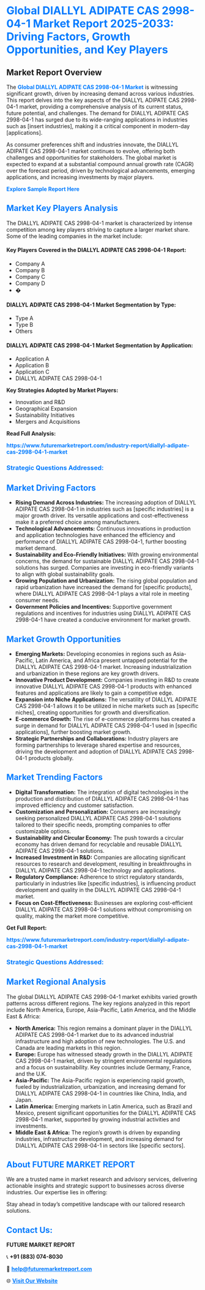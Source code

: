<h1 style="color: #007BFF;">Global DIALLYL ADIPATE CAS 2998-04-1 Market Report 2025-2033: Driving Factors, Growth Opportunities, and Key Players</h1>

<section id="overview">
<h2>Market Report Overview</h2>
<p>The <a href="https://www.futuremarketreport.com/industry-report/diallyl-adipate-cas-2998-04-1-market" style="color: #007BFF; text-decoration: none;"><strong>Global DIALLYL ADIPATE CAS 2998-04-1 Market</strong></a> is witnessing significant growth, driven by increasing demand across various industries. This report delves into the key aspects of the DIALLYL ADIPATE CAS 2998-04-1 market, providing a comprehensive analysis of its current status, future potential, and challenges. The demand for DIALLYL ADIPATE CAS 2998-04-1 has surged due to its wide-ranging applications in industries such as [insert industries], making it a critical component in modern-day [applications].</p>
<p>As consumer preferences shift and industries innovate, the DIALLYL ADIPATE CAS 2998-04-1 market continues to evolve, offering both challenges and opportunities for stakeholders. The global market is expected to expand at a substantial compound annual growth rate (CAGR) over the forecast period, driven by technological advancements, emerging applications, and increasing investments by major players.</p>
</section>

<section id="overview">
<p><a href="https://www.futuremarketreport.com/request-sample/reportId=120738" style="color: #007BFF; text-decoration: none;"><strong>Explore Sample Report Here</strong></a></p>
</section>

<section id="key-players">
<h2 style="color: #007BFF;">Market Key Players Analysis</h2>
<p>The DIALLYL ADIPATE CAS 2998-04-1 market is characterized by intense competition among key players striving to capture a larger market share. Some of the leading companies in the market include:</p>
<h4>Key Players Covered in the DIALLYL ADIPATE CAS 2998-04-1 Report:</h4>
<ul><li>Company A</li><li>Company B</li><li>Company C</li><li>Company D</li><li>�</li></ul>
<h4>DIALLYL ADIPATE CAS 2998-04-1 Market Segmentation by Type:</h4>
<ul><li>Type A</li><li>Type B</li><li>Others</li></ul>

<h4>DIALLYL ADIPATE CAS 2998-04-1 Market Segmentation by Application:</h4>
<ul><li>Application A</li><li>Application B</li><li>Application C</li><li>DIALLYL ADIPATE CAS 2998-04-1</li></ul>
<p><strong>Key Strategies Adopted by Market Players:</strong></p>
<ul>
<li>Innovation and R&D</li>
<li>Geographical Expansion</li>
<li>Sustainability Initiatives</li>
<li>Mergers and Acquisitions</li>
</ul>
</section>

<section>
<p><strong>Read Full Analysis: </strong></p><a href="https://www.futuremarketreport.com/industry-report/diallyl-adipate-cas-2998-04-1-market" style="color: #007BFF; text-decoration: none;"><strong>https://www.futuremarketreport.com/industry-report/diallyl-adipate-cas-2998-04-1-market</strong></a>
<h3 style="color: #007BFF;">Strategic Questions Addressed:</h3>
</section>

<section id="driving-factors">
<h2 style="color: #007BFF;">Market Driving Factors</h2>
<ul>
<li><strong>Rising Demand Across Industries:</strong> The increasing adoption of DIALLYL ADIPATE CAS 2998-04-1 in industries such as [specific industries] is a major growth driver. Its versatile applications and cost-effectiveness make it a preferred choice among manufacturers.</li>
<li><strong>Technological Advancements:</strong> Continuous innovations in production and application technologies have enhanced the efficiency and performance of DIALLYL ADIPATE CAS 2998-04-1, further boosting market demand.</li>
<li><strong>Sustainability and Eco-Friendly Initiatives:</strong> With growing environmental concerns, the demand for sustainable DIALLYL ADIPATE CAS 2998-04-1 solutions has surged. Companies are investing in eco-friendly variants to align with global sustainability goals.</li>
<li><strong>Growing Population and Urbanization:</strong> The rising global population and rapid urbanization have increased the demand for [specific products], where DIALLYL ADIPATE CAS 2998-04-1 plays a vital role in meeting consumer needs.</li>
<li><strong>Government Policies and Incentives:</strong> Supportive government regulations and incentives for industries using DIALLYL ADIPATE CAS 2998-04-1 have created a conducive environment for market growth.</li>
</ul>
</section>

<section id="growth-opportunities">
<h2 style="color: #007BFF;">Market Growth Opportunities</h2>
<ul>
<li><strong>Emerging Markets:</strong> Developing economies in regions such as Asia-Pacific, Latin America, and Africa present untapped potential for the DIALLYL ADIPATE CAS 2998-04-1 market. Increasing industrialization and urbanization in these regions are key growth drivers.</li>
<li><strong>Innovative Product Development:</strong> Companies investing in R&D to create innovative DIALLYL ADIPATE CAS 2998-04-1 products with enhanced features and applications are likely to gain a competitive edge.</li>
<li><strong>Expansion into Niche Applications:</strong> The versatility of DIALLYL ADIPATE CAS 2998-04-1 allows it to be utilized in niche markets such as [specific niches], creating opportunities for growth and diversification.</li>
<li><strong>E-commerce Growth:</strong> The rise of e-commerce platforms has created a surge in demand for DIALLYL ADIPATE CAS 2998-04-1 used in [specific applications], further boosting market growth.</li>
<li><strong>Strategic Partnerships and Collaborations:</strong> Industry players are forming partnerships to leverage shared expertise and resources, driving the development and adoption of DIALLYL ADIPATE CAS 2998-04-1 products globally.</li>
</ul>
</section>

<section id="trending-factors">
<h2 style="color: #007BFF;">Market Trending Factors</h2>
<ul>
<li><strong>Digital Transformation:</strong> The integration of digital technologies in the production and distribution of DIALLYL ADIPATE CAS 2998-04-1 has improved efficiency and customer satisfaction.</li>
<li><strong>Customization and Personalization:</strong> Consumers are increasingly seeking personalized DIALLYL ADIPATE CAS 2998-04-1 solutions tailored to their specific needs, prompting companies to offer customizable options.</li>
<li><strong>Sustainability and Circular Economy:</strong> The push towards a circular economy has driven demand for recyclable and reusable DIALLYL ADIPATE CAS 2998-04-1 solutions.</li>
<li><strong>Increased Investment in R&D:</strong> Companies are allocating significant resources to research and development, resulting in breakthroughs in DIALLYL ADIPATE CAS 2998-04-1 technology and applications.</li>
<li><strong>Regulatory Compliance:</strong> Adherence to strict regulatory standards, particularly in industries like [specific industries], is influencing product development and quality in the DIALLYL ADIPATE CAS 2998-04-1 market.</li>
<li><strong>Focus on Cost-Effectiveness:</strong> Businesses are exploring cost-efficient DIALLYL ADIPATE CAS 2998-04-1 solutions without compromising on quality, making the market more competitive.</li>
</ul>
</section>

<section>
<p><strong>Get Full Report: </strong></p><a href="https://www.futuremarketreport.com/industry-report/diallyl-adipate-cas-2998-04-1-market" style="color: #007BFF; text-decoration: none;"><strong>https://www.futuremarketreport.com/industry-report/diallyl-adipate-cas-2998-04-1-market</strong></a>
<h3 style="color: #007BFF;">Strategic Questions Addressed:</h3>
</section>


<section id="regional-analysis">
<h2 style="color: #007BFF;">Market Regional Analysis</h2>
<p>The global DIALLYL ADIPATE CAS 2998-04-1 market exhibits varied growth patterns across different regions. The key regions analyzed in this report include North America, Europe, Asia-Pacific, Latin America, and the Middle East & Africa:</p>
<ul>
<li><strong>North America:</strong> This region remains a dominant player in the DIALLYL ADIPATE CAS 2998-04-1 market due to its advanced industrial infrastructure and high adoption of new technologies. The U.S. and Canada are leading markets in this region.</li>
<li><strong>Europe:</strong> Europe has witnessed steady growth in the DIALLYL ADIPATE CAS 2998-04-1 market, driven by stringent environmental regulations and a focus on sustainability. Key countries include Germany, France, and the U.K.</li>
<li><strong>Asia-Pacific:</strong> The Asia-Pacific region is experiencing rapid growth, fueled by industrialization, urbanization, and increasing demand for DIALLYL ADIPATE CAS 2998-04-1 in countries like China, India, and Japan.</li>
<li><strong>Latin America:</strong> Emerging markets in Latin America, such as Brazil and Mexico, present significant opportunities for the DIALLYL ADIPATE CAS 2998-04-1 market, supported by growing industrial activities and investments.</li>
<li><strong>Middle East & Africa:</strong> The region’s growth is driven by expanding industries, infrastructure development, and increasing demand for DIALLYL ADIPATE CAS 2998-04-1 in sectors like [specific sectors].</li>
</ul>
</section>

<footer>
<h2 style="color: #007BFF;">About FUTURE MARKET REPORT</h2>
<p>We are a trusted name in market research and advisory services, delivering actionable insights and strategic support to businesses across diverse industries. Our expertise lies in offering:</p>

<p>Stay ahead in today’s competitive landscape with our tailored research solutions.</p>

<h2 style="color: #007BFF;">Contact Us:</h2>
<p><strong>FUTURE MARKET REPORT</strong></p>
<p>📞 <strong>+91 (883) 074-8030</strong></p>
<p>📧 <strong><a href="mailto:help@futuremarketreport.com" style="color: #007BFF;">help@futuremarketreport.com</a></strong></p>
<p>🌐 <strong><a href="https://www.futuremarketreport.com/" style="color: #007BFF;">Visit Our Website</a></strong></p>
</footer>